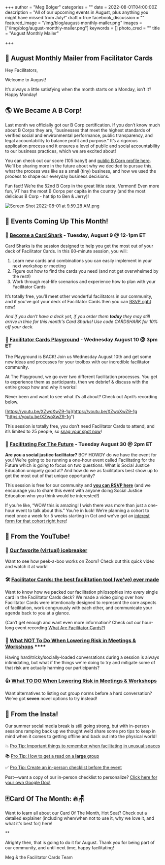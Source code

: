 +++
author = "Meg Bolger"
categories = ""
date = 2022-08-01T04:00:00Z
description = "All of our upcoming events in August, plus anything you might have missed from July!"
draft = true
facebook_discussion = ""
featured_image = "/img/blog/august-monthly-mailer.png"
images = ["/img/blog/august-monthly-mailer.png"]
keywords = []
photo_cred = ""
title = "August Monthly Mailer"

+++
## 🪩 **August Monthly Mailer from Facilitator Cards**

Hey Facilitators,

Welcome to August!

It’s always a little satisfying when the month starts on a Monday, isn’t it? Happy Monday!

## 🌎 We Became A B Corp!

Last month we officially got our B Corp certification. If you don’t know much about B Corps they are, ”businesses that meet the highest standards of verified social and environmental performance, public transparency, and legal accountability to balance profit and purpose.” It’s a rigorous application process and it ensures a level of public and social accountability to our business practices, which we are excited about!

You can check out our score (105 baby!) and [public B Corp profile here](https://www.bcorporation.net/en-us/find-a-b-corp/company/facilitator-cards-pbc). We’ll be sharing more in the future about why we decided to pursue this, what the process was like as a small (tiny) business, and how we used the process to shape our everyday business decisions.

Fun fact! We’re the 52nd B Corp in the great little state, Vermont! Even more fun, VT has the most B Corps per capita in the country (and the most delicious B Corp - hat tip to Ben & Jerry)!

![Screen Shot 2022-08-01 at 9.59.28 AM.png](https://s3-us-west-2.amazonaws.com/secure.notion-static.com/f325dc83-1fb7-497b-b274-f3a29c8b8c27/Screen_Shot_2022-08-01_at_9.59.28_AM.png)

## **📆 Events Coming Up This Month!**

### **🦈** [**Become a Card Shark**](https://lu.ma/cardsharks) **- Tuesday, August 9 @ 12-1pm ET**

Card Sharks is the session designed to help you get the most out of your deck of Facilitator Cards. In this 60-minute session, you will:

1. Learn new cards and combinations you can easily implement in your next workshop or meeting
2. Figure out how to find the cards you need (and not get overwhelmed by the rest!)
3. Work through real-life scenarios and experience how to plan with your Facilitator Cards

It’s totally free, you’ll meet other wonderful facilitators in our community, and if you’ve got your deck of Facilitator Cards then you can [RSVP right now](https://lu.ma/cardsharks)!

_And if you don’t have a deck yet, if you order them **today** they may still arrive in time for this month's Card Sharks! Use code CARDSHARK for 10% off your deck._

### **🤸** [**Facilitator Cards Playground**](https://lu.ma/playground) **- Wednesday August 10 @ 3pm ET**

The Playground is BACK! Join us Wednesday August 10th and get some new ideas and processes for your toolbox with our incredible facilitator community.

At The Playground, we go over two different facilitation processes. You get to experience them as participants, then we debrief & discuss with the entire group how and why it works!

Never been and want to see what it’s all about? Check out April’s recording below.

[https://youtu.be/XZwoXwZ9-1g](https://youtu.be/XZwoXwZ9-1g "https://youtu.be/XZwoXwZ9-1g")

This session is totally free, you don’t need Facilitator Cards to attend, and it’s limited to 25 people, so [snag your spot now](https://lu.ma/playground)!

### 🔮 [Facilitating For The Future](https://lu.ma/fffsj) - Tuesday August 30 @ 2pm ET

**Are you a social justice facilitator?** BOY HOWDY do we have the event for you! We’re going to be running a one-hour event called Facilitating for the Future which is going to focus on two questions. What is Social Justice Education uniquely good at? And how do we as facilitators best show up to get the most out of that unique opportunity?

This session is free for our community and [**you can RSVP here**](https://lu.ma/fffsj) (and we encourage you to share this event with anyone doing Social Justice Education who you think would be interested!)

If you’re like, “WOW this is amazing! I wish there was more than just a one-hour event to talk about this.” You’re in luck! We’re planning a cohort to meet once a week for 5 weeks starting in Oct and we’ve got an [interest form for that cohort right here](https://airtable.com/shr0LNpkRWGuMgnUE)!

## **🔴 From the YouTube!**

### 🧊 [Our favorite (virtual) icebreaker](https://youtu.be/KhZNrje3XNY)

Want to see how peek-a-boo works on Zoom? Check out this quick video and watch it at work!

### 🛠 [Facilitator Cards: the best facilitation tool (we’ve) ever made](https://youtu.be/erqRFc4repE)

Want to know how we packed our facilitation philosophies into every single card in the Facilitator Cards deck? We made a video going over how Facilitator Cards were intentionally designed to represent the core aspects of facilitation, work congruously with each other, and communicate your agenda back to you at a glance.

(Can’t get enough and want even more information? Check out our hour-long event recording [What Are Facilitator Cards?](https://www.youtube.com/watch?v=FoeDBmF61x0))

### 🙅 [What NOT To Do When Lowering Risk in Meetings & Workshops](https://youtu.be/Emw3gu6sKlc) ****

Having hard/tricky/socially-loaded conversations during a session is always intimidating, but what if the things we're doing to try and mitigate some of that risk are actually harming our participants?

### 👍 [What TO DO When Lowering Risk in Meetings & Workshops](https://youtu.be/Sg_KUIVSZ2s)

Want alternatives to listing out group norms before a hard conversation? We’ve got **seven** novel options to try instead!

## 📸 **From the Insta!**

Our summer social media break is still going strong, but with in-person sessions ramping back up we thought we’d share some pro tips to keep in mind when it comes to getting offline and back out into the physical world!

💥 [Pro Tip: Important things to remember when facilitating in unusual spaces](https://www.instagram.com/p/CdYSuyILNpt/)

📚 [Pro Tip: How to get a read on a **large** group](https://www.instagram.com/p/CW_IP-vrVy7/)

✅ [Pro Tip: Create an in-person checklist before the event](https://www.instagram.com/p/CcQtGI7Ly0k/)

Psst—want a copy of our in-person checklist to personalize? [Click here for your own Google Doc!](https://docs.google.com/document/d/1TQin7dVUn5mduNB9PYwasRzPYlDt-it4SwrwD2__RHo/copy)

## 🃏Card Of The Month: 🔥🪑

Want to learn all about our Card Of The Month, Hot Seat? Check out a detailed explainer (including when/when not to use it, why we love it, and what it's best for) here!

\**

Alrighty then, that is going to do it for August. Thank you for being part of our community, and until next time, happy facilitating!

Meg & the Facilitator Cards Team